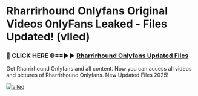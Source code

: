 # Rharrirhound Onlyfans Original Videos 0nlyFans Leaked - Files Updated! (vlled)

<h3>🔴 CLICK HERE 🌐==►► <a href="https://tinyurl.com/ehrbuxhb" rel="nofollow">Rharrirhound Onlyfans Updated Files</a></h3>

Get Rharrirhound Onlyfans and all content. Now you can access all videos and pictures of Rharrirhound Onlyfans. New Updated Files 2025!

[![vlled](https://i.imgur.com/lVYEuWS.gif)](https://tinyurl.com/ehrbuxhb)

